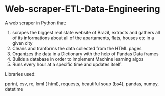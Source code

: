 # Web-scraper-ETL-Data-Engineering
A web scraper in Python that: 
1) scrapes the biggest real state website of Brazil, extracts and gathers all of its informations about all of the apartaments, flats, houses etc in a given city 
2) Cleans and tranforms the data collected from the HTML pages 
3) Organizes the data in a Dictionary with the help of Pandas Data frames 
4) Builds a database in order to implement Machine learning algos 
5) Runs every hour at a specific time and updates itself.

Libraries used:

pprint, csv, re, lxml ( html), requests, beautiful soup (bs4), pandas, numpy, datetime
